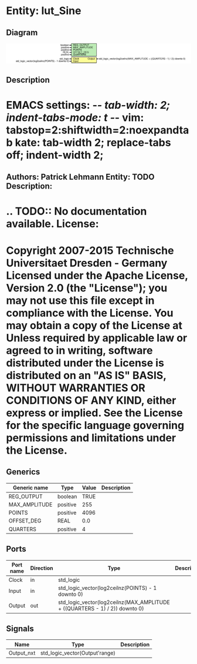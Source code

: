 # Entity: lut_Sine
## Diagram
![Diagram](lut_Sine.svg "Diagram")
## Description
EMACS settings: -*-  tab-width: 2; indent-tabs-mode: t -*-
vim: tabstop=2:shiftwidth=2:noexpandtab
kate: tab-width 2; replace-tabs off; indent-width 2;
=============================================================================
Authors:				 	Patrick Lehmann
Entity:				 	TODO
Description:
-------------------------------------
.. TODO:: No documentation available.
License:
=============================================================================
Copyright 2007-2015 Technische Universitaet Dresden - Germany
Licensed under the Apache License, Version 2.0 (the "License");
you may not use this file except in compliance with the License.
You may obtain a copy of the License at
Unless required by applicable law or agreed to in writing, software
distributed under the License is distributed on an "AS IS" BASIS,
WITHOUT WARRANTIES OR CONDITIONS OF ANY KIND, either express or implied.
See the License for the specific language governing permissions and
limitations under the License.
=============================================================================
## Generics
| Generic name  | Type     | Value | Description |
| ------------- | -------- | ----- | ----------- |
| REG_OUTPUT    | boolean  | TRUE  |             |
| MAX_AMPLITUDE | positive | 255   |             |
| POINTS        | positive | 4096  |             |
| OFFSET_DEG    | REAL     | 0.0   |             |
| QUARTERS      | positive | 4     |             |
## Ports
| Port name | Direction | Type                                                                        | Description |
| --------- | --------- | --------------------------------------------------------------------------- | ----------- |
| Clock     | in        | std_logic                                                                   |             |
| Input     | in        | std_logic_vector(log2ceilnz(POINTS) - 1 downto 0)                           |             |
| Output    | out       | std_logic_vector(log2ceilnz(MAX_AMPLITUDE + ((QUARTERS - 1) / 2)) downto 0) |             |
## Signals
| Name       | Type                           | Description |
| ---------- | ------------------------------ | ----------- |
| Output_nxt | std_logic_vector(Output'range) |             |
